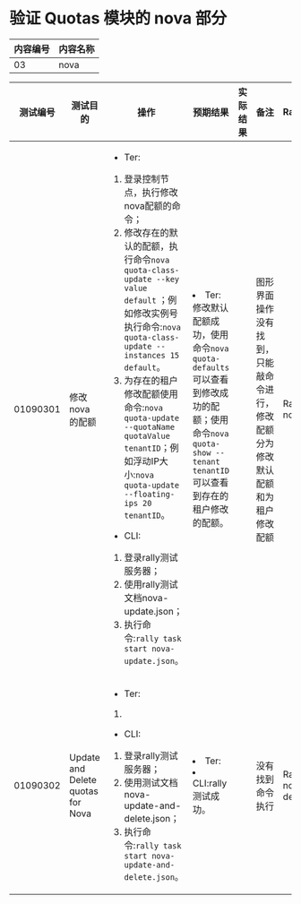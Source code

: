 # 验证 Quotas 模块的 nova 部分

|内容编号|内容名称|
|--------|--------|
|03|nova|


|测试编号|测试目的|操作|预期结果|实际结果|备注|Rally/Tempest/None|
|--------|--------|----|--------|--------|----|------------------|
|01090301|修改 nova 的配额|<ul><li>Ter:</li></ul><ol><li>登录控制节点，执行修改nova配额的命令；</li><li>修改存在的默认的配额，执行命令```nova quota-class-update --key value default``` ；例如修改实例号执行命令:```nova quota-class-update --instances 15 default```。</li><li>为存在的租户修改配额使用命令:```nova quota-update --quotaName quotaValue tenantID```；例如浮动IP大小:```nova quota-update --floating-ips 20 tenantID```。</li></ol><ul><li>CLI:</li></ul><ol><li>登录rally测试服务器；</li><li>使用rally测试文档nova-update.json；</li><li>执行命令:```rally task start nova-update.json```。|</li><li>Ter:修改默认配额成功，使用命令```nova quota-defaults``` 可以查看到修改成功的配额；使用命令```nova quota-show --tenant tenantID``` 可以查看到存在的租户修改的配额。||图形界面操作没有找到，只能敲命令进行，修改配额分为修改默认配额和为租户修改配额|Rally:</br>nova-update.json|
|01090302|Update and Delete quotas for Nova|<ul><li>Ter:</li></ul><ol><li></li></ol><ul><li>CLI:</li></ul><ol><li>登录rally测试服务器；</li><li>使用测试文档nova-update-and-delete.json；</li><li>执行命令:```rally task start nova-update-and-delete.json```。|</li><li>Ter:</li><li>CLI:rally测试成功。||没有找到命令执行|Rally:</br>nova-update-and-delete.json|
